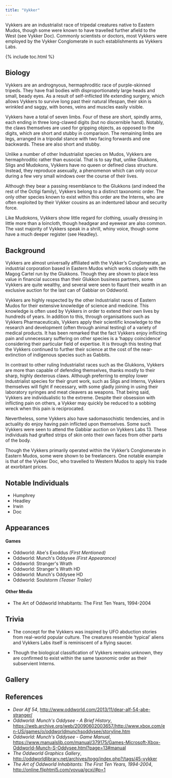 ```yaml
---
title: "Vykker"
---
```


Vykkers are an industrialist race of tripedal creatures native to Eastern Mudos, though some were known to have travelled further afield to the West (see Vykker Doc). Commonly scientists or doctors, most Vykkers were employed by the Vykker Conglomerate in such establishments as Vykkers Labs. 

{% include toc.html %}

## Biology ##

Vykkers are an andrognyous, hermaphroditic race of purple-skinned tripeds. They have frail bodies with disproportionately large heads and small, beady eyes. As a result of self-inflicted life extending surgery, which allows Vykkers to survive long past their natural lifespan, their skin is wrinkled and saggy, with bones, veins and muscles easily visible.

Vykkers have a total of seven limbs. Four of these are short, spindly arms, each ending in three long-clawed digits (but no discernible hand). Notably, the claws themselves are used for gripping objects, as opposed to the digits, which are short and stubby in comparison. The remaining limbs are legs, arranged in a tripodal stance with two facing forwards and one backwards. These are also short and stubby.

Unlike a number of other Industrialist species on Mudos, Vykkers are hermaphroditic rather than eusocial. That is to say that, unlike Glukkons, Sligs and Mudokons, Vykkers have no queen or defined class structure. Instead, they reproduce asexually, a phenomenon which can only occur during a few very small windows over the course of their lives.

Although they bear a passing resemblance to the Glukkons (and indeed the rest of the Octigi family), Vykkers belong to a distinct taxonomic order. The only other species known to exist within this order are the Interns, who are often exploited by their Vykker cousins as an indentured labour and security force.

Like Mudokons, Vykkers show little regard for clothing, usually dressing in little more than a loincloth, though headgear and eyewear are also common. The vast majority of Vykkers speak in a shrill, whiny voice, though some have a much deeper register (see Headley).

## Background ##

Vykkers are almost universally affiliated with the Vykker’s Conglomerate, an industrial corporation based in Eastern Mudos which works closely with the Magog Cartel run by the Glukkons. Though they are shown to place less value in financial success than their Glukkon business partners, some Vykkers are quite wealthy, and several were seen to flaunt their wealth in an exclusive auction for the last can of Gabbiar on Oddworld.

Vykkers are highly respected by the other Industrialist races of Eastern Mudos for their extensive knowledge of science and medicine. This knowledge is often used by Vykkers in order to extend their own lives by hundreds of years. In addition to this, through organisations such as Vykkers Pharmaceuticals, Vykkers apply their scientific knowledge to the research and development (often through animal testing) of a variety of medical products. It has been remarked that the fact Vykkers enjoy inflicting pain and unnecessary suffering on other species is a ‘happy coincidence’ considering their particular field of expertise. It is through this testing that the Vykkers continued to further their science at the cost of the near-extinction of indigenous species such as Gabbits.

In contrast to other ruling Industrialist races such as the Glukkons, Vykkers are more than capable of defending themselves, thanks mostly to their sharp, highly dexterous claws. Although preferring to employ lower Industrialist species for their grunt work, such as Sligs and Interns, Vykkers themselves will fight if necessary, with some gladly joining in using their laboratory syringes and meat cleavers as weapons. That being said, Vykkers are individualistic to the extreme. Despite their obsession with inflicting pain on others, a Vykker may quickly be reduced to a sobbing wreck when this pain is reciprocated.

Nevertheless, some Vykkers also have sadomasochistic tendencies, and in actuality do enjoy having pain inflicted upon themselves. Some such Vykkers were seen to attend the Gabbiar auction on Vykkers Labs 13. These individuals had grafted strips of skin onto their own faces from other parts of the body.

Though the Vykkers primarily operated within the Vykker’s Conglomerate in Eastern Mudos, some were shown to be freelancers. One notable example is that of the Vykker Doc, who travelled to Western Mudos to apply his trade at exorbitant prices.

## Notable Individuals ##

* Humphrey
* Headley
* Irwin
* Doc

## Appearances ##

#### Games ####

* Oddworld: Abe's Exoddus *(First Mentioned)*
* Oddworld: Munch's Oddysee *(First Appearance)*
* Oddworld: Stranger's Wrath
* Oddworld: Stranger's Wrath HD
* Oddworld: Munch's Oddysee HD
* Oddworld: Soulstorm *(Teaser Trailer)*

#### Other Media ####

* The Art of Oddworld Inhabitants: The First Ten Years, 1994-2004

## Trivia ##

* The concept for the Vykkers was inspired by UFO abduction stories from real-world popular culture. The creatures resemble ‘typical’ aliens and Vykkers Labs itself is reminiscent of a flying saucer.

* Though the biological classification of Vykkers remains unknown, they are confirmed to exist within the same taxonomic order as their subservient Interns.

## Gallery ##

## References ##

- *Dear Alf 54*, http://www.oddworld.com/2013/11/dear-alf-54-abe-stranger/
- *Oddworld: Munch's Oddysee - A Brief History*, https://web.archive.org/web/20090602003657/http://www.xbox.com/en-US/games/o/oddworldmunchsoddysee/storyline.htm
- *Oddworld: Munch's Oddysee - Game Manual*, https://www.manualslib.com/manual/379175/Games-Microsoft-Xbox-Oddworld-Munch-S-Oddysee.html?page=13#manual
- *The Oddworld Graphics Gallery*, http://oddworldlibrary.net/archives/togg/index.php?/tags/45-vykker 
- *The Art of Oddworld Inhabitants: The First Ten Years, 1994-2004*, http://online.fliphtml5.com/vovua/gcxi/#p=1
